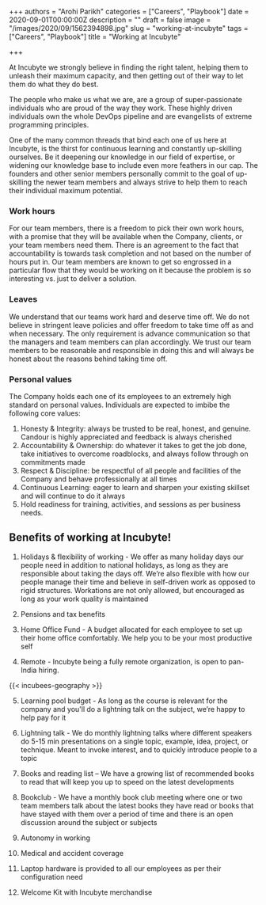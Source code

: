 +++
authors = "Arohi Parikh"
categories = ["Careers", "Playbook"]
date = 2020-09-01T00:00:00Z
description = ""
draft = false
image = "/images/2020/09/1562394898.jpg"
slug = "working-at-incubyte"
tags = ["Careers", "Playbook"]
title = "Working at Incubyte"

+++


At Incubyte we strongly believe in finding the right talent, helping them to unleash their maximum capacity, and then getting out of their way to let them do what they do best.

The people who make us what we are, are a group of super-passionate individuals who are proud of the way they work. These highly driven individuals own the whole DevOps pipeline and are evangelists of extreme programming principles.

One of the many common threads that bind each one of us here at Incubyte, is the thirst for continuous learning and constantly up-skilling ourselves. Be it deepening our knowledge in our field of expertise, or widening our knowledge base to include even more feathers in our cap. The founders and other senior members personally commit to the goal of up-skilling the newer team members and always strive to help them to reach their individual maximum potential.

### Work hours

For our team members, there is a freedom to pick their own work hours, with a promise that they will be available when the Company, clients, or your team members need them. There is an agreement to the fact that accountability is towards task completion and not based on the number of hours put in. Our team members are known to get so engrossed in a particular flow that they would be working on it because the problem is so interesting vs. just to deliver a solution.

### Leaves

We understand that our teams work hard and deserve time off. We do not believe in stringent leave policies and offer freedom to take time off as and when necessary. The only requirement is advance communication so that the managers and team members can plan accordingly. We trust our team members to be reasonable and responsible in doing this and will always be honest about the reasons behind taking time off.

### Personal values

The Company holds each one of its employees to an extremely high standard on personal values. Individuals are expected to imbibe the following core values:

1. Honesty & Integrity: always be trusted to be real, honest, and genuine. Candour is highly appreciated and feedback is always cherished
2. Accountability & Ownership: do whatever it takes to get the job done, take initiatives to overcome roadblocks, and always follow through on commitments made
3. Respect & Discipline: be respectful of all people and facilities of the Company and behave professionally at all times
4. Continuous Learning: eager to learn and sharpen your existing skillset and will continue to do it always
5. Hold readiness for training, activities, and sessions as per business needs.

## Benefits of working at Incubyte!

1. Holidays & flexibility of working - We offer as many holiday days our people need in addition to national holidays, as long as they are responsible about taking the days off. We’re also flexible with how our people manage their time and believe in self-driven work as opposed to rigid structures. Workations are not only allowed, but encouraged as long as your work quality is maintained

2. Pensions and tax benefits

3. Home Office Fund - A budget allocated for each employee to set up their home office comfortably. We help you to be your most productive self

4. Remote - Incubyte being a fully remote organization, is open to pan-India hiring.

{{< incubees-geography >}}

5. Learning pool budget - As long as the course is relevant for the company and you'll do a lightning talk on the subject, we’re happy to help pay for it

6. Lightning talk - We do monthly lightning talks where different speakers do 5-15 min presentations on a single topic, example, idea, project, or technique. Meant to invoke interest, and to quickly introduce people to a topic

7. Books and reading list – We have a growing list of recommended books to read that will keep you up to speed on the latest developments

8. Bookclub - We have a monthly book club meeting where one or two team members talk about the latest books they have read or books that have stayed with them over a period of time and there is an open discussion around the subject or subjects

9. Autonomy in working

10. Medical and accident coverage

11. Laptop hardware is provided to all our employees as per their configuration need

12. Welcome Kit with Incubyte merchandise

